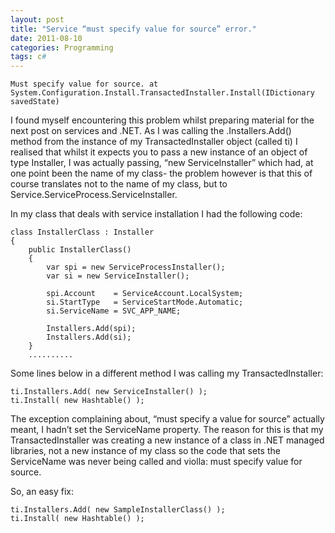 ```yaml
---
layout: post
title: "Service “must specify value for source” error."
date: 2011-08-10
categories: Programming
tags: c#
---
```


```
Must specify value for source. at System.Configuration.Install.TransactedInstaller.Install(IDictionary savedState)
```

I found myself encountering this problem whilst preparing material for the next post on services and .NET. As I was calling the .Installers.Add() method from the instance of my TransactedInstaller object (called ti) I realised that whilst it expects you to pass a new instance of an object of type Installer,  I was actually passing, “new ServiceInstaller” which had, at one point been the name of my class- the problem however is that this of course translates not to the name of my class, but to Service.ServiceProcess.ServiceInstaller.

In my class that deals with service installation I had the following code:

```
class InstallerClass : Installer
{
    public InstallerClass()
    {
        var spi = new ServiceProcessInstaller();
        var si = new ServiceInstaller();

        spi.Account    = ServiceAccount.LocalSystem;
        si.StartType   = ServiceStartMode.Automatic;
        si.ServiceName = SVC_APP_NAME;

        Installers.Add(spi);
        Installers.Add(si);
    }
    ..........
```

Some lines below in a different method I was calling my TransactedInstaller:

```
ti.Installers.Add( new ServiceInstaller() );
ti.Install( new Hashtable() );
```

The exception complaining about, “must specify a value for source” actually meant, I hadn’t set the ServiceName property. The reason for this is that my TransactedInstaller was creating a new instance of a class in .NET managed libraries, not a new instance of my class so the code that sets the ServiceName was never being called and violla: must specify value for source.

So, an easy fix:

```
ti.Installers.Add( new SampleInstallerClass() );
ti.Install( new Hashtable() );
```